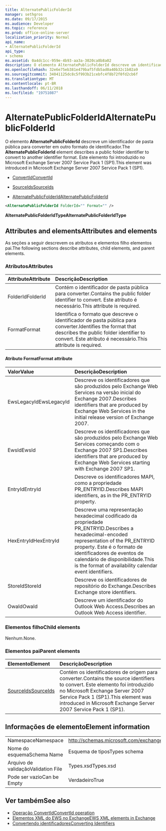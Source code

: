 ```yaml
---
title: AlternatePublicFolderId
manager: sethgros
ms.date: 09/17/2015
ms.audience: Developer
ms.topic: reference
ms.prod: office-online-server
localization_priority: Normal
api_name:
- AlternatePublicFolderId
api_type:
- schema
ms.assetid: 0a4dc1cc-959e-4b93-aa3a-3020ca8b8a02
description: O elemento AlternatePublicFolderId descreve um identificador de pasta pública para converter em outro formato de identificador. Este elemento foi introduzido no Microsoft Exchange Server 2007 Service Pack 1 (SP1).
ms.openlocfilehash: 32e6e75eb381e479baf5fdb5ad0a40b32c1b02a9
ms.sourcegitcommit: 34041125dc8c5f993b21cebfc4f8b72f0fd2cb6f
ms.translationtype: MT
ms.contentlocale: pt-BR
ms.lasthandoff: 06/11/2018
ms.locfileid: "19751087"
---
```

# <a name="alternatepublicfolderid"></a><span data-ttu-id="6388f-104">AlternatePublicFolderId</span><span class="sxs-lookup"><span data-stu-id="6388f-104">AlternatePublicFolderId</span></span>

<span data-ttu-id="6388f-105">O elemento **AlternatePublicFolderId** descreve um identificador de pasta pública para converter em outro formato de identificador.</span><span class="sxs-lookup"><span data-stu-id="6388f-105">The **AlternatePublicFolderId** element describes a public folder identifier to convert to another identifier format.</span></span> <span data-ttu-id="6388f-106">Este elemento foi introduzido no Microsoft Exchange Server 2007 Service Pack 1 (SP1).</span><span class="sxs-lookup"><span data-stu-id="6388f-106">This element was introduced in Microsoft Exchange Server 2007 Service Pack 1 (SP1).</span></span> 
  
- [<span data-ttu-id="6388f-107">ConvertId</span><span class="sxs-lookup"><span data-stu-id="6388f-107">ConvertId</span></span>](convertid.md)
  
- [<span data-ttu-id="6388f-108">SourceIds</span><span class="sxs-lookup"><span data-stu-id="6388f-108">SourceIds</span></span>](sourceids.md)
  
- [<span data-ttu-id="6388f-109">AlternatePublicFolderId</span><span class="sxs-lookup"><span data-stu-id="6388f-109">AlternatePublicFolderId</span></span>](alternatepublicfolderid.md)
  
```xml
<AlternatePublicFolderId FolderId="" Format="" />
```

 <span data-ttu-id="6388f-110">**AlternatePublicFolderIdType**</span><span class="sxs-lookup"><span data-stu-id="6388f-110">**AlternatePublicFolderIdType**</span></span>
## <a name="attributes-and-elements"></a><span data-ttu-id="6388f-111">Attributes and elements</span><span class="sxs-lookup"><span data-stu-id="6388f-111">Attributes and elements</span></span>

<span data-ttu-id="6388f-112">As seções a seguir descrevem os atributos e elementos filho elementos pai.</span><span class="sxs-lookup"><span data-stu-id="6388f-112">The following sections describe attributes, child elements, and parent elements.</span></span>
  
### <a name="attributes"></a><span data-ttu-id="6388f-113">Atributos</span><span class="sxs-lookup"><span data-stu-id="6388f-113">Attributes</span></span>

|<span data-ttu-id="6388f-114">**Attribute**</span><span class="sxs-lookup"><span data-stu-id="6388f-114">**Attribute**</span></span>|<span data-ttu-id="6388f-115">**Descrição**</span><span class="sxs-lookup"><span data-stu-id="6388f-115">**Description**</span></span>|
|:-----|:-----|
|<span data-ttu-id="6388f-116">FolderId</span><span class="sxs-lookup"><span data-stu-id="6388f-116">FolderId</span></span>  <br/> |<span data-ttu-id="6388f-117">Contém o identificador de pasta pública para converter.</span><span class="sxs-lookup"><span data-stu-id="6388f-117">Contains the public folder identifier to convert.</span></span> <span data-ttu-id="6388f-118">Este atributo é necessário.</span><span class="sxs-lookup"><span data-stu-id="6388f-118">This attribute is required.</span></span>  <br/> |
|<span data-ttu-id="6388f-119">Format</span><span class="sxs-lookup"><span data-stu-id="6388f-119">Format</span></span>  <br/> |<span data-ttu-id="6388f-120">Identifica o formato que descreve o identificador de pasta pública para converter.</span><span class="sxs-lookup"><span data-stu-id="6388f-120">Identifies the format that describes the public folder identifier to convert.</span></span> <span data-ttu-id="6388f-121">Este atributo é necessário.</span><span class="sxs-lookup"><span data-stu-id="6388f-121">This attribute is required.</span></span>  <br/> |
   
#### <a name="format-attribute"></a><span data-ttu-id="6388f-122">Atributo Format</span><span class="sxs-lookup"><span data-stu-id="6388f-122">Format attribute</span></span>

|<span data-ttu-id="6388f-123">**Valor**</span><span class="sxs-lookup"><span data-stu-id="6388f-123">**Value**</span></span>|<span data-ttu-id="6388f-124">**Descrição**</span><span class="sxs-lookup"><span data-stu-id="6388f-124">**Description**</span></span>|
|:-----|:-----|
|<span data-ttu-id="6388f-125">EwsLegacyId</span><span class="sxs-lookup"><span data-stu-id="6388f-125">EwsLegacyId</span></span>  <br/> |<span data-ttu-id="6388f-126">Descreve os identificadores que são produzidos pelo Exchange Web Services na versão inicial do Exchange 2007.</span><span class="sxs-lookup"><span data-stu-id="6388f-126">Describes identifiers that are produced by Exchange Web Services in the initial release version of Exchange 2007.</span></span>  <br/> |
|<span data-ttu-id="6388f-127">EwsId</span><span class="sxs-lookup"><span data-stu-id="6388f-127">EwsId</span></span>  <br/> |<span data-ttu-id="6388f-128">Descreve os identificadores que são produzidos pelo Exchange Web Services começando com o Exchange 2007 SP1.</span><span class="sxs-lookup"><span data-stu-id="6388f-128">Describes identifiers that are produced by Exchange Web Services starting with Exchange 2007 SP1.</span></span>  <br/> |
|<span data-ttu-id="6388f-129">EntryId</span><span class="sxs-lookup"><span data-stu-id="6388f-129">EntryId</span></span>  <br/> |<span data-ttu-id="6388f-130">Descreve os identificadores MAPI, como a propriedade PR_ENTRYID.</span><span class="sxs-lookup"><span data-stu-id="6388f-130">Describes MAPI identifiers, as in the PR_ENTRYID property.</span></span>  <br/> |
|<span data-ttu-id="6388f-131">HexEntryId</span><span class="sxs-lookup"><span data-stu-id="6388f-131">HexEntryId</span></span>  <br/> |<span data-ttu-id="6388f-132">Descreve uma representação hexadecimal codificado da propriedade PR_ENTRYID.</span><span class="sxs-lookup"><span data-stu-id="6388f-132">Describes a hexadecimal-encoded representation of the PR_ENTRYID property.</span></span> <span data-ttu-id="6388f-133">Este é o formato de identificadores de eventos de calendário de disponibilidade.</span><span class="sxs-lookup"><span data-stu-id="6388f-133">This is the format of availability calendar event identifiers.</span></span>  <br/> |
|<span data-ttu-id="6388f-134">StoreId</span><span class="sxs-lookup"><span data-stu-id="6388f-134">StoreId</span></span>  <br/> |<span data-ttu-id="6388f-135">Descreve os identificadores de repositório do Exchange.</span><span class="sxs-lookup"><span data-stu-id="6388f-135">Describes Exchange store identifiers.</span></span>  <br/> |
|<span data-ttu-id="6388f-136">OwaId</span><span class="sxs-lookup"><span data-stu-id="6388f-136">OwaId</span></span>  <br/> |<span data-ttu-id="6388f-137">Descreve um identificador do Outlook Web Access.</span><span class="sxs-lookup"><span data-stu-id="6388f-137">Describes an Outlook Web Access identifier.</span></span>  <br/> |
   
### <a name="child-elements"></a><span data-ttu-id="6388f-138">Elementos filho</span><span class="sxs-lookup"><span data-stu-id="6388f-138">Child elements</span></span>

<span data-ttu-id="6388f-139">Nenhum.</span><span class="sxs-lookup"><span data-stu-id="6388f-139">None.</span></span>
  
### <a name="parent-elements"></a><span data-ttu-id="6388f-140">Elementos pai</span><span class="sxs-lookup"><span data-stu-id="6388f-140">Parent elements</span></span>

|<span data-ttu-id="6388f-141">**Elemento**</span><span class="sxs-lookup"><span data-stu-id="6388f-141">**Element**</span></span>|<span data-ttu-id="6388f-142">**Descrição**</span><span class="sxs-lookup"><span data-stu-id="6388f-142">**Description**</span></span>|
|:-----|:-----|
|[<span data-ttu-id="6388f-143">SourceIds</span><span class="sxs-lookup"><span data-stu-id="6388f-143">SourceIds</span></span>](sourceids.md) <br/> |<span data-ttu-id="6388f-144">Contém os identificadores de origem para converter.</span><span class="sxs-lookup"><span data-stu-id="6388f-144">Contains the source identifiers to convert.</span></span> <span data-ttu-id="6388f-145">Este elemento foi introduzido no Microsoft Exchange Server 2007 Service Pack 1 (SP1).</span><span class="sxs-lookup"><span data-stu-id="6388f-145">This element was introduced in Microsoft Exchange Server 2007 Service Pack 1 (SP1).</span></span>  <br/> |
   
## <a name="element-information"></a><span data-ttu-id="6388f-146">Informações de elemento</span><span class="sxs-lookup"><span data-stu-id="6388f-146">Element information</span></span>

|||
|:-----|:-----|
|<span data-ttu-id="6388f-147">Namespace</span><span class="sxs-lookup"><span data-stu-id="6388f-147">Namespace</span></span>  <br/> |http://schemas.microsoft.com/exchange/services/2006/types  <br/> |
|<span data-ttu-id="6388f-148">Nome do esquema</span><span class="sxs-lookup"><span data-stu-id="6388f-148">Schema Name</span></span>  <br/> |<span data-ttu-id="6388f-149">Esquema de tipos</span><span class="sxs-lookup"><span data-stu-id="6388f-149">Types schema</span></span>  <br/> |
|<span data-ttu-id="6388f-150">Arquivo de validação</span><span class="sxs-lookup"><span data-stu-id="6388f-150">Validation File</span></span>  <br/> |<span data-ttu-id="6388f-151">Types.xsd</span><span class="sxs-lookup"><span data-stu-id="6388f-151">Types.xsd</span></span>  <br/> |
|<span data-ttu-id="6388f-152">Pode ser vazio</span><span class="sxs-lookup"><span data-stu-id="6388f-152">Can be Empty</span></span>  <br/> |<span data-ttu-id="6388f-153">Verdadeiro</span><span class="sxs-lookup"><span data-stu-id="6388f-153">True</span></span>  <br/> |
   
## <a name="see-also"></a><span data-ttu-id="6388f-154">Ver também</span><span class="sxs-lookup"><span data-stu-id="6388f-154">See also</span></span>

- [<span data-ttu-id="6388f-155">Operação ConvertId</span><span class="sxs-lookup"><span data-stu-id="6388f-155">ConvertId operation</span></span>](convertid-operation.md)
- [<span data-ttu-id="6388f-156">Elementos XML do EWS no Exchange</span><span class="sxs-lookup"><span data-stu-id="6388f-156">EWS XML elements in Exchange</span></span>](ews-xml-elements-in-exchange.md)
- [<span data-ttu-id="6388f-157">Convertendo identificadores</span><span class="sxs-lookup"><span data-stu-id="6388f-157">Converting Identifiers</span></span>](http://msdn.microsoft.com/library/a5391746-b6ef-4f48-8fc8-8255258651aa%28Office.15%29.aspx)

